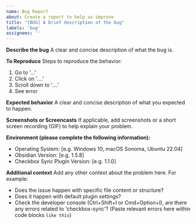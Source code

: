 ```yaml
---
name: Bug Report
about: Create a report to help us improve
title: "[BUG] A brief description of the bug"
labels: 'bug'
assignees: ''
---
```


**Describe the bug**
A clear and concise description of what the bug is.

**To Reproduce**
Steps to reproduce the behavior:
1. Go to '...'
2. Click on '....'
3. Scroll down to '....'
4. See error

**Expected behavior**
A clear and concise description of what you expected to happen.

**Screenshots or Screencasts**
If applicable, add screenshots or a short screen recording (GIF) to help explain your problem.

**Environment (please complete the following information):**
 - Operating System: [e.g. Windows 10, macOS Sonoma, Ubuntu 22.04]
 - Obsidian Version: [e.g. 1.5.8]
 - Checkbox Sync Plugin Version: [e.g. 1.1.0]

**Additional context**
Add any other context about the problem here. For example:
- Does the issue happen with specific file content or structure?
- Does it happen with default plugin settings?
- Check the developer console (Ctrl+Shift+I or Cmd+Option+I), are there any errors related to 'checkbox-sync'? (Paste relevant errors here within code blocks ```like this```)